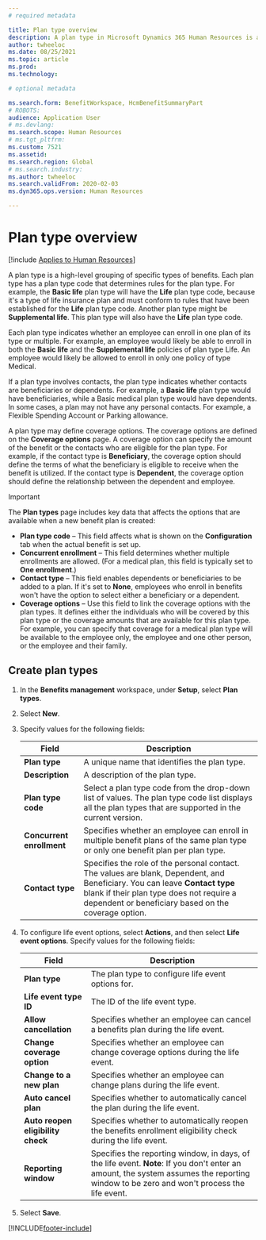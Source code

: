 ```yaml
---
# required metadata

title: Plan type overview
description: A plan type in Microsoft Dynamics 365 Human Resources is a high-level grouping of specific types of benefits. Each plan type has a plan type code that determines rules for the plan type.
author: twheeloc
ms.date: 08/25/2021
ms.topic: article
ms.prod: 
ms.technology: 

# optional metadata

ms.search.form: BenefitWorkspace, HcmBenefitSummaryPart
# ROBOTS: 
audience: Application User
# ms.devlang: 
ms.search.scope: Human Resources
# ms.tgt_pltfrm: 
ms.custom: 7521
ms.assetid: 
ms.search.region: Global
# ms.search.industry: 
ms.author: twheeloc
ms.search.validFrom: 2020-02-03
ms.dyn365.ops.version: Human Resources

---
```


# Plan type overview

[!include [Applies to Human Resources](../includes/applies-to-hr.md)]

A plan type is a high-level grouping of specific types of benefits. Each plan type has a plan type code that determines rules for the plan type. For example, the **Basic life** plan type will have the **Life** plan type code, because it's a type of life insurance plan and must conform to rules that have been established for the **Life** plan type code. Another plan type might be **Supplemental life**. This plan type will also have the **Life** plan type code.

Each plan type indicates whether an employee can enroll in one plan of its type or multiple. For example, an employee would likely be able to enroll in both the **Basic life** and the **Supplemental life** policies of plan type Life. An employee would likely be allowed to enroll in only one policy of type Medical.

If a plan type involves contacts, the plan type indicates whether contacts are beneficiaries or dependents. For example, a **Basic life** plan type would have beneficiaries, while a Basic medical plan type would have dependents. In some cases, a plan may not have any personal contacts. For example, a Flexible Spending Account or Parking allowance.

A plan type may define coverage options. The coverage options are defined on the **Coverage options** page. A coverage option can specify the amount of the benefit or the contacts who are eligible for the plan type. For example, if the contact type is **Beneficiary**, the coverage option should define the terms of what the beneficiary is eligible to receive when the benefit is utilized. If the contact type is **Dependent**, the coverage option should define the relationship between the dependent and employee. 

> [!IMPORTANT]
> The **Plan types** page includes key data that affects the options that are available when a new benefit plan is created:
>
> - **Plan type code** – This field affects what is shown on the **Configuration** tab when the actual benefit is set up.  
> - **Concurrent enrollment** – This field determines whether multiple enrollments are allowed. (For a medical plan, this field is typically set to **One enrollment**.)
> - **Contact type** – This field enables dependents or beneficiaries to be added to a plan. If it's set to **None**, employees who enroll in benefits won't have the option to select either a beneficiary or a dependent.
> - **Coverage options** – Use this field to link the coverage options with the plan types. It defines either the individuals who will be covered by this plan type or the coverage amounts that are available for this plan type. For example, you can specify that coverage for a medical plan type will be available to the employee only, the employee and one other person, or the employee and their family.

## Create plan types

1. In the **Benefits management** workspace, under **Setup**, select **Plan types**.

2. Select **New**.

3. Specify values for the following fields:

   | Field | Description |
   | --- | --- |
   | **Plan type** | A unique name that identifies the plan type. |
   | **Description** | A description of the plan type. |
   | **Plan type code** | Select a plan type code from the drop-down list of values. The plan type code list displays all the plan types that are supported in the current version. |
   | **Concurrent enrollment** | Specifies whether an employee can enroll in multiple benefit plans of the same plan type or only one benefit plan per plan type. |
   | **Contact type** | Specifies the role of the personal contact. The values are blank, Dependent, and Beneficiary. You can leave **Contact type** blank if their plan type does not require a dependent or beneficiary based on the coverage option. |

4. To configure life event options, select **Actions**, and then select **Life event options**. Specify values for the following fields:

   | Field | Description |
   | --- | --- |
   | **Plan type** | The plan type to configure life event options for. |
   | **Life event type ID** | The ID of the life event type. |
   | **Allow cancellation** | Specifies whether an employee can cancel a benefits plan during the life event. |
   | **Change coverage option** | Specifies whether an employee can change coverage options during the life event. |
   | **Change to a new plan** | Specifies whether an employee can change plans during the life event. |
   | **Auto cancel plan** | Specifies whether to automatically cancel the plan during the life event. |
   | **Auto reopen eligibility check** | Specifies whether to automatically reopen the benefits enrollment eligibility check during the life event. |
   | **Reporting window** | Specifies the reporting window, in days, of the life event. **Note**: If you don't enter an amount, the system assumes the reporting window to be zero and won't process the life event. |

5. Select **Save**. 


[!INCLUDE[footer-include](../includes/footer-banner.md)]
